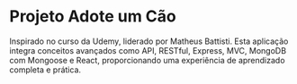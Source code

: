 # Projeto Adote um Cão

Inspirado no curso da Udemy, liderado por Matheus Battisti. Esta aplicação integra conceitos avançados como API, RESTful, Express, MVC, MongoDB com Mongoose e React, proporcionando uma experiência de aprendizado completa e prática.
